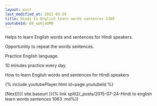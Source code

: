 ```yaml
---
layout: post
last_modified_at: 2021-03-29
title: Hindi to English learn words sentences 1365 
youtubeId: Q8_opGjaUM0
---
```

 
 
Helps to learn English words and sentences for Hindi speakers.

Opportunitiy to repeat the words sentences. 

Practice English language. 
 
10 minutes practice every day. 
 
How to learn English words and sentences for Hindi speakers 
 
{% include youtubePlayer.html id=page.youtubeId %}
 
 
[Next]({{ site.baseurl }}{% link  split2/_posts/2015-07-24-Hindi to english learn words sentences 1063 .md%})
 
